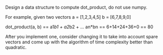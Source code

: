 Design a data structure to compute dot_product, do not use numpy.

For example, given two vectors
a = [1,2,3,4,5]
b = [6,7,8,9,0]

dot_product(a, b) == a1*b1 + a2*b2 + ... an*bn == 6+14+24+36+0 == 80

After you implement one, consider changing it to take into account spare vectors and come up with the algorithm 
of time complexity better than quadratic.
